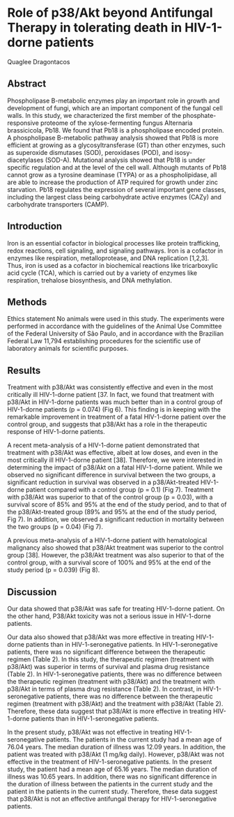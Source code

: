 # Role of p38/Akt beyond Antifungal Therapy in tolerating death in HIV-1-dorne patients
Quaglee Dragontacos


## Abstract
Phospholipase B-metabolic enzymes play an important role in growth and development of fungi, which are an important component of the fungal cell walls. In this study, we characterized the first member of the phosphate-responsive proteome of the xylose-fermenting fungus Alternaria brassicicola, Pb18. We found that Pb18 is a phospholipase encoded protein. A phospholipase B-metabolic pathway analysis showed that Pb18 is more efficient at growing as a glycosyltransferase (GT) than other enzymes, such as superoxide dismutases (SOD), peroxidases (POD), and isosy-diacetylases (SOD-A). Mutational analysis showed that Pb18 is under specific regulation and at the level of the cell wall. Although mutants of Pb18 cannot grow as a tyrosine deaminase (TYPA) or as a phospholipidase, all are able to increase the production of ATP required for growth under zinc starvation. Pb18 regulates the expression of several important gene classes, including the largest class being carbohydrate active enzymes (CAZy) and carbohydrate transporters (CAMP).


## Introduction
Iron is an essential cofactor in biological processes like protein trafficking, redox reactions, cell signaling, and signaling pathways. Iron is a cofactor in enzymes like respiration, metalloprotease, and DNA replication [1,2,3]. Thus, iron is used as a cofactor in biochemical reactions like tricarboxylic acid cycle (TCA), which is carried out by a variety of enzymes like respiration, trehalose biosynthesis, and DNA methylation.


## Methods
Ethics statement
No animals were used in this study. The experiments were performed in accordance with the guidelines of the Animal Use Committee of the Federal University of São Paulo, and in accordance with the Brazilian Federal Law 11,794 establishing procedures for the scientific use of laboratory animals for scientific purposes.


## Results
Treatment with p38/Akt was consistently effective and even in the most critically ill HIV-1-dorne patient [37. In fact, we found that treatment with p38/Akt in HIV-1-dorne patients was much better than in a control group of HIV-1-dorne patients (p = 0.074) (Fig 6). This finding is in keeping with the remarkable improvement in treatment of a fatal HIV-1-dorne patient over the control group, and suggests that p38/Akt has a role in the therapeutic response of HIV-1-dorne patients.

A recent meta-analysis of a HIV-1-dorne patient demonstrated that treatment with p38/Akt was effective, albeit at low doses, and even in the most critically ill HIV-1-dorne patient [38]. Therefore, we were interested in determining the impact of p38/Akt on a fatal HIV-1-dorne patient. While we observed no significant difference in survival between the two groups, a significant reduction in survival was observed in a p38/Akt-treated HIV-1-dorne patient compared with a control group (p = 0.1) (Fig 7). Treatment with p38/Akt was superior to that of the control group (p = 0.03), with a survival score of 85% and 95% at the end of the study period, and to that of the p38/Akt-treated group (89% and 95% at the end of the study period, Fig 7). In addition, we observed a significant reduction in mortality between the two groups (p = 0.04) (Fig 7).

A previous meta-analysis of a HIV-1-dorne patient with hematological malignancy also showed that p38/Akt treatment was superior to the control group [38]. However, the p38/Akt treatment was also superior to that of the control group, with a survival score of 100% and 95% at the end of the study period (p = 0.039) (Fig 8).


## Discussion
Our data showed that p38/Akt was safe for treating HIV-1-dorne patient. On the other hand, P38/Akt toxicity was not a serious issue in HIV-1-dorne patients.

Our data also showed that p38/Akt was more effective in treating HIV-1-dorne patients than in HIV-1-seronegative patients. In HIV-1-seronegative patients, there was no significant difference between the therapeutic regimen (Table 2). In this study, the therapeutic regimen (treatment with p38/Akt) was superior in terms of survival and plasma drug resistance (Table 2). In HIV-1-seronegative patients, there was no difference between the therapeutic regimen (treatment with p38/Akt) and the treatment with p38/Akt in terms of plasma drug resistance (Table 2). In contrast, in HIV-1-seronegative patients, there was no difference between the therapeutic regimen (treatment with p38/Akt) and the treatment with p38/Akt (Table 2). Therefore, these data suggest that p38/Akt is more effective in treating HIV-1-dorne patients than in HIV-1-seronegative patients.

In the present study, p38/Akt was not effective in treating HIV-1-seronegative patients. The patients in the current study had a mean age of 76.04 years. The median duration of illness was 12.09 years. In addition, the patient was treated with p38/Akt (1 mg/kg daily). However, p38/Akt was not effective in the treatment of HIV-1-seronegative patients. In the present study, the patient had a mean age of 65.16 years. The median duration of illness was 10.65 years. In addition, there was no significant difference in the duration of illness between the patients in the current study and the patient in the patients in the current study. Therefore, these data suggest that p38/Akt is not an effective antifungal therapy for HIV-1-seronegative patients.
